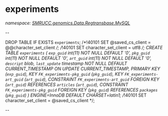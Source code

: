 ﻿# experiments
_namespace: [SMRUCC.genomics.Data.Regtransbase.MySQL](./index.md)_

--
 
 DROP TABLE IF EXISTS `experiments`;
 /*!40101 SET @saved_cs_client = @@character_set_client */;
 /*!40101 SET character_set_client = utf8 */;
 CREATE TABLE `experiments` (
 `exp_guid` int(11) NOT NULL DEFAULT '0',
 `pkg_guid` int(11) NOT NULL DEFAULT '0',
 `art_guid` int(11) NOT NULL DEFAULT '0',
 `descript` blob,
 `last_update` timestamp NOT NULL DEFAULT CURRENT_TIMESTAMP ON UPDATE CURRENT_TIMESTAMP,
 PRIMARY KEY (`exp_guid`),
 KEY `FK_experiments-pkg_guid` (`pkg_guid`),
 KEY `FK_experiments-art_guid` (`art_guid`),
 CONSTRAINT `FK_experiments-art_guid` FOREIGN KEY (`art_guid`) REFERENCES `articles` (`art_guid`),
 CONSTRAINT `FK_experiments-pkg_guid` FOREIGN KEY (`pkg_guid`) REFERENCES `packages` (`pkg_guid`)
 ) ENGINE=InnoDB DEFAULT CHARSET=latin1;
 /*!40101 SET character_set_client = @saved_cs_client */;
 
 --




